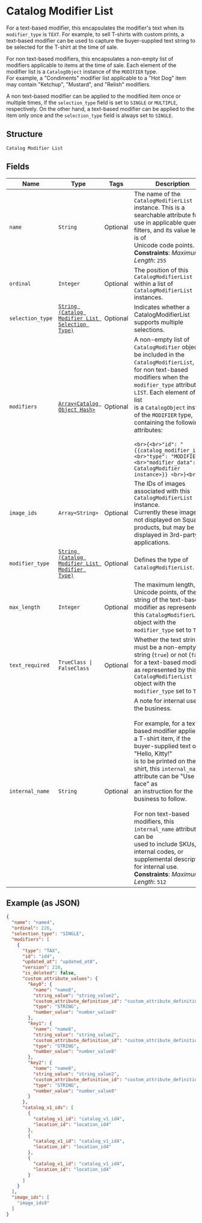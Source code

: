 
# Catalog Modifier List

For a text-based modifier, this encapsulates the modifier's text when its `modifier_type` is `TEXT`.
For example, to sell T-shirts with custom prints, a text-based modifier can be used to capture the buyer-supplied
text string to be selected for the T-shirt at the time of sale.

For non text-based modifiers, this encapsulates a non-empty list of modifiers applicable to items
at the time of sale. Each element of the modifier list is a `CatalogObject` instance of the `MODIFIER` type.  
For example, a "Condiments" modifier list applicable to a "Hot Dog" item
may contain "Ketchup", "Mustard", and "Relish" modifiers.

A non text-based modifier can be applied to the modified item once or multiple times, if the `selection_type` field
is set to `SINGLE` or `MULTIPLE`, respectively. On the other hand, a text-based modifier can be applied to the item
only once and the `selection_type` field is always set to `SINGLE`.

## Structure

`Catalog Modifier List`

## Fields

| Name | Type | Tags | Description |
|  --- | --- | --- | --- |
| `name` | `String` | Optional | The name of the `CatalogModifierList` instance. This is a searchable attribute for use in applicable query filters, and its value length is of<br>Unicode code points.<br>**Constraints**: *Maximum Length*: `255` |
| `ordinal` | `Integer` | Optional | The position of this `CatalogModifierList` within a list of `CatalogModifierList` instances. |
| `selection_type` | [`String (Catalog Modifier List Selection Type)`](../../doc/models/catalog-modifier-list-selection-type.md) | Optional | Indicates whether a CatalogModifierList supports multiple selections. |
| `modifiers` | [`Array<Catalog Object Hash>`](../../doc/models/catalog-object.md) | Optional | A non-empty list of `CatalogModifier` objects to be included in the `CatalogModifierList`,<br>for non text-based modifiers when the `modifier_type` attribute is `LIST`. Each element of this list<br>is a `CatalogObject` instance of the `MODIFIER` type, containing the following attributes:<br><br>```<br>{<br>"id": "{{catalog_modifier_id}}",<br>"type": "MODIFIER", <br>"modifier_data": {{a CatalogModifier instance>}} <br>}<br>``` |
| `image_ids` | `Array<String>` | Optional | The IDs of images associated with this `CatalogModifierList` instance.<br>Currently these images are not displayed on Square products, but may be displayed in 3rd-party applications. |
| `modifier_type` | [`String (Catalog Modifier List Modifier Type)`](../../doc/models/catalog-modifier-list-modifier-type.md) | Optional | Defines the type of `CatalogModifierList`. |
| `max_length` | `Integer` | Optional | The maximum length, in Unicode points, of the text string of the text-based modifier as represented by<br>this `CatalogModifierList` object with the `modifier_type` set to `TEXT`. |
| `text_required` | `TrueClass \| FalseClass` | Optional | Whether the text string must be a non-empty string (`true`) or not (`false`) for a text-based modifier<br>as represented by this `CatalogModifierList` object with the `modifier_type` set to `TEXT`. |
| `internal_name` | `String` | Optional | A note for internal use by the business.<br><br>For example, for a text-based modifier applied to a T-shirt item, if the buyer-supplied text of "Hello, Kitty!"  <br>is to be printed on the T-shirt, this `internal_name` attribute can be "Use italic face" as<br>an instruction for the business to follow.<br><br>For non text-based modifiers, this `internal_name` attribute can be<br>used to include SKUs, internal codes, or supplemental descriptions for internal use.<br>**Constraints**: *Maximum Length*: `512` |

## Example (as JSON)

```json
{
  "name": "name4",
  "ordinal": 226,
  "selection_type": "SINGLE",
  "modifiers": [
    {
      "type": "TAX",
      "id": "id4",
      "updated_at": "updated_at0",
      "version": 210,
      "is_deleted": false,
      "custom_attribute_values": {
        "key0": {
          "name": "name8",
          "string_value": "string_value2",
          "custom_attribute_definition_id": "custom_attribute_definition_id4",
          "type": "STRING",
          "number_value": "number_value8"
        },
        "key1": {
          "name": "name8",
          "string_value": "string_value2",
          "custom_attribute_definition_id": "custom_attribute_definition_id4",
          "type": "STRING",
          "number_value": "number_value8"
        },
        "key2": {
          "name": "name8",
          "string_value": "string_value2",
          "custom_attribute_definition_id": "custom_attribute_definition_id4",
          "type": "STRING",
          "number_value": "number_value8"
        }
      },
      "catalog_v1_ids": [
        {
          "catalog_v1_id": "catalog_v1_id4",
          "location_id": "location_id4"
        },
        {
          "catalog_v1_id": "catalog_v1_id4",
          "location_id": "location_id4"
        },
        {
          "catalog_v1_id": "catalog_v1_id4",
          "location_id": "location_id4"
        }
      ]
    }
  ],
  "image_ids": [
    "image_ids9"
  ]
}
```

